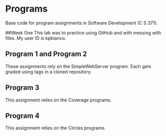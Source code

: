 # Programs
Base code for program assignments in Software Development (C S 371). 

##Week One
This lab was to practice using GitHub and with messing with files. My user ID is kpbianco.

## Program 1 and Program 2
These assignments rely on the SimpleWebServer program. Each gets graded using tags in a cloned repository. 

## Program 3
This assignment relies on the Coverage programs. 

## Program 4
This assignment relies on the Circles programs. 

